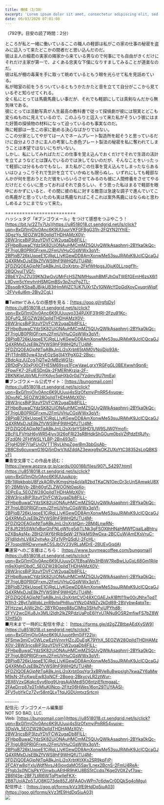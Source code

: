 ```yaml
---
title: 機械（3/30）
excerpt: 'Lorem ipsum dolor sit amet, consectetur adipiscing elit, sed do eiusmod tempor incididunt ut labore et dolore magna aliqua. Praesent elementum facilisis leo vel fringilla est ullamcorper eget. At imperdiet dui accumsan sit amet nulla facilisi morbi tempus.'
date: 06/03/2020 07:01:08
---
```


（792字。目安の読了時間：2分）  
  
ところが私と一緒に働いているここの職人の軽部は私がこの家の仕事の秘密を盗みに這入って来たどこかの間者だと思い込んだのだ。  
彼は主人の細君の実家の隣家から来ている男なので何事にでも自由がきくだけにそれだけ主家が第一で、よくある忠実な下僕になりすましてみることが道楽なのだ。  
彼は私が棚の毒薬を手に取って眺めているともう眼を光らせて私を見詰めている。  
私が暗室の前をうろついているともうかたかたと音を立てて自分がここから見ているぞと知らせてくれる。  
全く私にとっては馬鹿馬鹿しい事だが、それでも軽部にしては真剣なんだから無気味である。  
彼にとっては活動写真が人生最高の教科書で従って探偵劇が彼には現実とどこも変らぬものに見えているので、このふらりと這入って来た私がそういう彼にはまた好箇の探偵物の材料になって迫っているのも事実なのだ。  
殊に軽部は一生この家に勤める決心なばかりではない。  
ここの分家としてやがては一人でネームプレート製造所を起そうと思っているだけに自分よりさきに主人の考案した赤色プレート製法の秘密を私に奪われてしまうことは本望ではないにちがいない。  
しかし、私にしてみればただこの仕事を覚え込んでおくだけでそれで生涯の活計を立てようなどとは謀んでいるのでは決してないのだが、そんなことをいったって軽部には分るものでもなし、また私がこの仕事を覚え込んでしまったならあるいはひょっこりそれで生計を立てていかぬとも限らぬし、いずれにしても軽部なんかが何を思おうとただ彼をいらいらさせてみるのも彼に人間修養をさせてやるだけだとぐらいに思っておればそれで良ろしい、そう思った私はまるで軽部を眼中におかずにいると、その間に彼の私に対する敵意は急速な調子で進んでいてこの馬鹿がと思っていたのも実は馬鹿なればこそこれは案外馬鹿にはならぬと思わしめるようにまでなって来た。  
  
\=========================  
ハッシュタグ「#ブンゴウメール」をつけて感想をつぶやこう！　  
[https://bit.ly/2ZTv7Us](https://u8518018.ct.sendgrid.net/ls/click?upn=BxGl1mjOlv0Anc6K9UUuurVKF0FBgG31h-2FQYN2IYhIE-3DgzYo_5EOZW28OpIldTHDHAMzX0V-2BW3rjcsBjP3IzuYDVFCW2ugaDb8FlLL-2FHbpBuwaCYdzSK82UiONAuHMCmMZ5QUyQWlkAsaqhnrj-2BYka0kQc-2F7rigUB0PRlGFrxmJ2FmUVHuCGsWWx3qVf-2BPIqB726kUqoeE1CjRgLLlyKGewDD8AmXonwMe53suJRjMxK9JcICQcaGJQ4XRMxDJsEBkZfVWS9hF9WHQfUTU4M-2FDZIQOEAGjpNtTqABkJniLi2oXrbtx-2FkfWHpgsJ0juK0LLrpgf1h-2BQOyulTVQ1-2BbEYZnZZU39KN3wGvUMrFcHSZNIMHsuxhBMFJhOqTWEfGEmH6zsX6l1L9Dvm5cYmvhnHSMGmBSv3pZnzPgZTL-2Bssq8rKSbaBJBijkUB3tHmMjIZC1UK7UXr1Zy1GNWcYDoGdXoyCvuqnWiqF-2FVy4ul6m-2Bly2CgL)  
  
■Twitterでみんなの感想を見る：[https://goo.gl/rgfoDv](https://u8518018.ct.sendgrid.net/ls/click?upn=BxGl1mjOlv0Anc6K9UUuuvo334PJXlF31HRI-2Fzu91Kc-3DFufQ_5EOZW28OpIldTHDHAMzX0V-2BW3rjcsBjP3IzuYDVFCW2ugaDb8FlLL-2FHbpBuwaCYdzSK82UiONAuHMCmMZ5QUyQWlkAsaqhnrj-2BYka0kQc-2F7rigUB0PRlGFrxmJ2FmUVHuCGsWWx3qVf-2BPIqB726kUqoeE1CjRgLLlyKGewDD8AmXonwMe53suJRjMxK9JcICQcaGJQ4XRMxDJsEBkZfVWS9hF9WHQfUTU4M-2FDZIQOEAGjpNtTqABkJniLi2oXrbt65tAM0VNojDip93A-2Fj1Tdn8B3yw43zyEOzSg3I4YPgXG2-2Bsc-2BdcAjzJUZcg7iQTw2rMBzWG1z-2BfDdPv30xPjXICFHE5M69sys1FcwVawLgrxYRGFgGL0BEXwwh9qn6-2FpwFK7-2FulE5DnGk-2FMERhKrzia-2F-2BKNKIeUbVMLFnYKdyc5qHXb0rGd7Yzdmv9U7tmEa)  
■ブンゴウメール公式サイト：[https://bungomail.com](https://u8518018.ct.sendgrid.net/ls/click?upn=BxGl1mjOlv0Anc6K9UUuuj4sSlzOfxmyiPnRR54vuow-3DvuNC_5EOZW28OpIldTHDHAMzX0V-2BW3rjcsBjP3IzuYDVFCW2ugaDb8FlLL-2FHbpBuwaCYdzSK82UiONAuHMCmMZ5QUyQWlkAsaqhnrj-2BYka0kQc-2F7rigUB0PRlGFrxmJ2FmUVHuCGsWWx3qVf-2BPIqB726kUqoeE1CjRgLLlyKGewDD8AmXonwMe53suJRjMxK9JcICQcaGJQ4XRMxDJsEBkZfVWS9hF9WHQfUTU4M-2FDZIQOEAGjpNtTqABkJniLi2oXrbtYS8HD1UW9SJW0Ymofj-2BcFILFVHsH6yWR54Iyv3I26oFRl23sR8HdkShGOum0bsVZtPdzEtRJfy-2Fzd0N-2FHfWSLYLBP-2Bn493pT-2FlgHD9P7j1aFUvDVTT1RyLkhpZgwiBm3bbGsAb-2B8C8s6cuxwnG16Qj5nDwVXdZddAZ3ewxg9xOKZUXoYtC38352sLoQBKSvF)  
■青空文庫でこの作品を読む：[https://www.aozora.gr.jp/cards/000168/files/907\_54297.html](https://u8518018.ct.sendgrid.net/ls/click?upn=BxGl1mjOlv0Anc6K9UUuukcg-2Br1WqkbqbU8FzkAORlyIKmgsHq4oVaR2bdTKaCN1OecDr3cUnSAmwkU8X91-2BMbVb-2Bh60gfZLZWOONt0xoXo-3DPcEu_5EOZW28OpIldTHDHAMzX0V-2BW3rjcsBjP3IzuYDVFCW2ugaDb8FlLL-2FHbpBuwaCYdzSK82UiONAuHMCmMZ5QUyQWlkAsaqhnrj-2BYka0kQc-2F7rigUB0PRlGFrxmJ2FmUVHuCGsWWx3qVf-2BPIqB726kUqoeE1CjRgLLlyKGewDD8AmXonwMe53suJRjMxK9JcICQcaGJQ4XRMxDJsEBkZfVWS9hF9WHQfUTU4M-2FDZIQOEAGjpNtTqABkJniLi2oXrbtQm-2BM4LnwRN-2F8Jft295SWkfxBqrGhFNLgWfcg5diTLNk3gFSOXthHNaHMWfCqaILaBhtrup2XBsAsf4x-2BH2j1AY6HRibSeW-2FNjkM59wOxa-2BCCuWjAmEKsVruC-2FIdIIdvhLV8X2yjtyAx-2Fz1VPrQSdU-2FcHL-2F7ospsWRDwvnwAC5SJbOV23VRLaMDrE-2BUEvGqdA)  
■運営へのご支援はこちら： [https://www.buymeacoffee.com/bungomail](https://u8518018.ct.sendgrid.net/ls/click?upn=BxGl1mjOlv0Anc6K9UUuuvDl7EBsalWq3HBiW7ReBwLluGxL68Gm1RiIem9eXlgHObdC_5EOZW28OpIldTHDHAMzX0V-2BW3rjcsBjP3IzuYDVFCW2ugaDb8FlLL-2FHbpBuwaCYdzSK82UiONAuHMCmMZ5QUyQWlkAsaqhnrj-2BYka0kQc-2F7rigUB0PRlGFrxmJ2FmUVHuCGsWWx3qVf-2BPIqB726kUqoeE1CjRgLLlyKGewDD8AmXonwMe53suJRjMxK9JcICQcaGJQ4XRMxDJsEBkZfVWS9hF9WHQfUTU4M-2FDZIQOEAGjpNtTqABkJniLi2oXrbtCVO48XCGAEJxA1BftI11lw00rJNhxTpdTN1Ih3-2Byt7aWqbLznR9xtpPh6IuuYtNz04N9Zv2kDd89-2BVybw4qtqTe-2FHzzwLAjWc2hC-2BYROqeg88sCIMtg3SHyPyjUPYhd8-2FYV2wcDXu8Jx3MLI2Idh2IkZRPdzUaPoE6IYvU7ANu9OSR2mfiwFS7bZ8W12HfSO)  
■月末まで一時的に配信を停止： [https://forms.gle/d2gZZBtbeAEdXySW9](https://u8518018.ct.sendgrid.net/ls/click?upn=BxGl1mjOlv0Anc6K9UUuuot9m0iFf22jy-2FSmw3mjCyOWLcwEzhVnnrHZcJDuEgK79YhX_5EOZW28OpIldTHDHAMzX0V-2BW3rjcsBjP3IzuYDVFCW2ugaDb8FlLL-2FHbpBuwaCYdzSK82UiONAuHMCmMZ5QUyQWlkAsaqhnrj-2BYka0kQc-2F7rigUB0PRlGFrxmJ2FmUVHuCGsWWx3qVf-2BPIqB726kUqoeE1CjRgLLlyKGewDD8AmXonwMe53suJRjMxK9JcICQcaGJQ4XRMxDJsEBkZfVWS9hF9WHQfUTU4M-2FDZIQOEAGjpNtTqABkJniLi2oXrbt0qsYgr3xBRVe8uBwpslgh7kwaZY6aMwM9sN-2FoXwpEw83qNCF-2Bpeg-2BkycyLR2ztWur-2BX6VzxGKqkc6vy6lpg9UrgsAjAMedl5O6ntzjEfkmgaaL-2FAeDrrp87s0TnMluKllNcp-2Fltz06HWes16on29TUYAASl-2FV5ybYkCz7Zvr58ntQLvTfqiJGDUmtxzSrtcn)  
  
\-------  
配信元: ブンゴウメール編集部  
NOT SO BAD, LLC.  
Web: [https://bungomail.com](https://u8518018.ct.sendgrid.net/ls/click?upn=BxGl1mjOlv0Anc6K9UUuuj4sSlzOfxmyiPnRR54vuow-3DjsVk_5EOZW28OpIldTHDHAMzX0V-2BW3rjcsBjP3IzuYDVFCW2ugaDb8FlLL-2FHbpBuwaCYdzSK82UiONAuHMCmMZ5QUyQWlkAsaqhnrj-2BYka0kQc-2F7rigUB0PRlGFrxmJ2FmUVHuCGsWWx3qVf-2BPIqB726kUqoeE1CjRgLLlyKGewDD8AmXonwMe53suJRjMxK9JcICQcaGJQ4XRMxDJsEBkZfVWS9hF9WHQfUTU4M-2FDZIQOEAGjpNtTqABkJniLi2oXrbtKtXKs2SR9kpFiP-2FCAYw8qYxluWdfNvsJ40iovdaMO5Sav1Lnex2BcnS-2FmU4ReA-2Ftgb3s0NClsPkY0inwbuAEtHR9hKIJ8BS5tCcdq7Kge0V0XZyf7qw-2B6f4Se-2BF7LtRl6WTqPtwlIeFKX-2B87UolAZp5TJO8KG73de85ZJ6FAAOvWPn7c6dwCr0DQkSg4oMgu)  
配信停止：[https://goo.gl/forms/kVz3fE9HdDq5iuA03](https://goo.gl/forms/kVz3fE9HdDq5iuA03)  
![](https://u8518018.ct.sendgrid.net/wf/open?upn=ypZaqTjaYrwJSsa-2BLe7H7RcvxSux8rtM6dMtnptkxLQMLiJbmQ03whDMSt9-2BvxM-2BKE6ujadHWCHS-2FYDUUXrKB1ko48yvbyCc0cRihB-2Fp5Bay9wjnwFFFSOMUGZ1XsQFLSJ4QNgnYpHSoY6DhBsiT-2B2c-2FenqvzqcpK96KKlL2UcPcznl4UE0YnKek2VGMGztWS0J7P3EwylC-2F5MZ6F-2FM-2FFe187-2FmDGiCH-2B-2FaO7glcoEneG-2FOmA81zsK0TRTkq-2F4wPnlM1aDPC2jlUrSeqkdk2Am7-2BcORkEn-2BjX75ONPTVoeWZi0URV6WhTwViOPZtzepBRK9piOg5eTIBhPbCMc2SRW3mDrFNOmw8a-2F9O5ld30QA-2BoXXLBpJEEKJd4nlcMrsht9PzTWq9dD78wayyz0WrRar-2BEMgtNmySYP3SBu2PkfMmbW5anBxabS9TaMu7uHcMpRrJQv0mv52UUstHkGbBqg-3D-3D)
